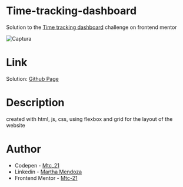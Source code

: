 # Time-tracking-dashboard
Solution to the [Time tracking dashboard](https://www.frontendmentor.io/challenges/time-tracking-dashboard-UIQ7167Jw/hub/time-tracking-dashboard--PGOyCcq9?intro=true) challenge on frontend mentor


![Captura](https://user-images.githubusercontent.com/71796360/140842754-d969bb15-4bb0-4004-8df9-9ecbe9db7d41.PNG)

# Link
Solution: [Github Page](https://mtc-21.github.io/Time-tracking-dashboard/)

# Description
created with html, js, css, using flexbox and grid for the layout of the website 

# Author
- Codepen - [Mtc_21](https://codepen.io/Mtc_21/)
- Linkedin - [Martha Mendoza](https://www.linkedin.com/in/martha-mendoza-398007207/)
- Frontend Mentor - [Mtc-21](https://www.frontendmentor.io/profile/Mtc-21)

